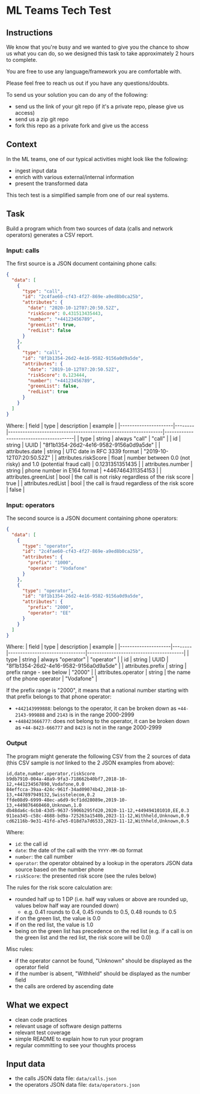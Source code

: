 # ML Teams Tech Test

## Instructions

We know that you're busy and we wanted to give you the chance to show us what you can do, so we designed this task to take approximately 2 hours to complete.

You are free to use any language/framework you are comfortable with.

Please feel free to reach us out if you have any questions/doubts.

To send us your solution you can do any of the following:
- send us the link of your git repo (if it's a private repo, please give us access)
- send us a zip git repo
- fork this repo as a private fork and give us the access

## Context

In the ML teams, one of our typical activities might look like the following:
- ingest input data
- enrich with various external/internal information
- present the transformed data

This tech test is a simplified sample from one of our real systems.

## Task

Build a program which from two sources of data (calls and network operators) generates a CSV report.

### Input: calls

The first source is a JSON document containing phone calls:

```json
{
  "data": [
    {
      "type": "call",
      "id": "2c4fae60-cf43-4f27-869e-a9ed8b0ca25b",
      "attributes": {
        "date": "2020-10-12T07:20:50.52Z",
        "riskScore": 0.431513435443,
        "number": "+44123456789",
        "greenList": true,
        "redList": false
      }
    },
    {
      "type": "call",
      "id": "8f1b1354-26d2-4e16-9582-9156a0d9a5de",
      "attributes": {
        "date": "2019-10-12T07:20:50.52Z",
        "riskScore": 0.123444,
        "number": "+44123456789",
        "greenList": false,
        "redList": true
      }
    }
  ]
}
```

Where:
| field                | type   | description                                                    | example                                |
|----------------------|--------|----------------------------------------------------------------|----------------------------------------|
| type                 | string | always "call"                                                  | "call"                                 |
| id                   | string | UUID                                                           | "8f1b1354-26d2-4e16-9582-9156a0d9a5de" |
| attributes.date      | string | UTC date in RFC 3339 format                                    | "2019-10-12T07:20:50.52Z"              |
| attributes.riskScore | float  | number between 0.0 (not risky)  and 1.0 (potential fraud call) | 0.1231351351435                        |
| attributes.number    | string | phone number in E164 format                                    | +4467464311354153                      |
| attributes.greenList | bool   | the call is not risky regardless of the risk score             | true                                   |
| attributes.redList   | bool   | the call is fraud regardless of the risk score                 | false                                  |

### Input: operators

The second source is a JSON document containing phone operators:

```json
{
  "data": [
    {
      "type": "operator",
      "id": "2c4fae60-cf43-4f27-869e-a9ed8b0ca25b",
      "attributes": {
        "prefix": "1000",
        "operator": "Vodafone"
      }
    },
    {
      "type": "operator",
      "id": "8f1b1354-26d2-4e16-9582-9156a0d9a5de",
      "attributes": {
        "prefix": "2000",
        "operator": "EE"
      }
    }
  ]
}
```

Where:
| field               | type   | description                    | example                                |
|---------------------|--------|--------------------------------|----------------------------------------|
| type                | string | always "operator"              | "operator"                             |
| id                  | string | UUID                           | "8f1b1354-26d2-4e16-9582-9156a0d9a5de" |
| attributes.prefix   | string | prefix range - see below       | "2000"                                 |
| attributes.operator | string | the name of the phone operator | "Vodafone"                             |

If the prefix range is "2000", it means that a national number starting with that prefix belongs to that phone operator:
- `+442143999888`: belongs to the operator, it can be broken down as `+44-2143-999888` and `2143` is in the range 2000-2999
- `+448423666777`: does not belong to the operator, it can be broken down as `+44-8423-666777` and `8423` is not in the range 2000-2999

### Output

The program might generate the following CSV from the 2 sources of data (this CSV sample is *not* linked to the 2 JSON examples from above):
```csv
id,date,number,operator,riskScore
b9db7910-004a-48a9-9fa3-718662b40bf7,2018-10-12,+441234567890,Vodafone,0.0
84effcca-39aa-424c-961f-34ad09074b42,2018-10-13,+447897949132,Swisstelecom,0.2
ffde08d9-6999-48ec-a6d9-9cf1dd28089e,2019-10-13,+449876460460,Unknown,1.0
db48da6c-6cb8-43d5-9637-5906b295fd20,2020-11-12,+449494101010,EE,0.3
911ea345-c58c-4688-bd9a-725263a1540b,2023-11-12,Withheld,Unknown,0.9
cd62116b-9e31-41fd-a7e5-018d7a7d6533,2023-11-12,Withheld,Unknown,0.5
```

Where:
- `id`: the call id
- `date`: the date of the call with the `YYYY-MM-DD` format
- `number`: the call number
- `operator`: the operator obtained by a lookup in the operators JSON data source based on the number phone
- `riskScore`: the presented risk score (see the rules below)

The rules for the risk score calculation are:
- rounded half up to 1 DP (i.e. half way values or above are rounded up, values below half way are rounded down) 
  - e.g. 0.41 rounds to 0.4, 0.45 rounds to 0.5, 0.48 rounds to 0.5   
- if on the green list, the value is 0.0
- if on the red list, the value is 1.0
- being on the green list has precedence on the red list (e.g. if a call is on the green list and the red list, the risk score will be 0.0)

Misc rules:
- if the operator cannot be found, "Unknown" should be displayed as the operator field
- if the number is absent, "Withheld" should be displayed as the number field
- the calls are ordered by ascending date

## What we expect

- clean code practices
- relevant usage of software design patterns
- relevant test coverage
- simple README to explain how to run your program
- regular committing to see your thoughts process

## Input data

- the calls JSON data file: `data/calls.json`
- the operators JSON data file: `data/operators.json`

